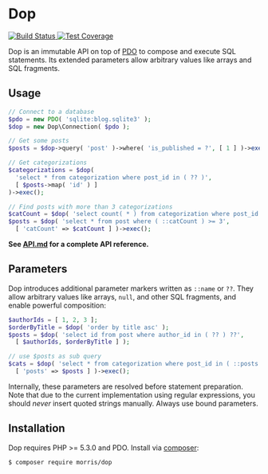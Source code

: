 # Dop

[ ![Build Status](https://travis-ci.org/morris/dop.svg?branch=master) ](https://travis-ci.org/morris/dop)
[ ![Test Coverage](https://codeclimate.com/github/morris/dop/badges/coverage.svg) ](https://codeclimate.com/github/morris/dop/coverage)

Dop is an immutable API on top of [PDO](http://php.net/manual/en/book.pdo.php)
to compose and execute SQL statements.
Its extended parameters allow arbitrary values like arrays and SQL fragments.


## Usage

```php
// Connect to a database
$pdo = new PDO( 'sqlite:blog.sqlite3' );
$dop = new Dop\Connection( $pdo );

// Get some posts
$posts = $dop->query( 'post' )->where( 'is_published = ?', [ 1 ] )->exec();

// Get categorizations
$categorizations = $dop(
  'select * from categorization where post_id in ( ?? )',
  [ $posts->map( 'id' ) ]
)->exec();

// Find posts with more than 3 categorizations
$catCount = $dop( 'select count( * ) from categorization where post_id = post.id' );
$posts = $dop( 'select * from post where ( ::catCount ) >= 3',
  [ 'catCount' => $catCount ] )->exec();
```

__See [API.md](API.md) for a complete API reference.__


## Parameters

Dop introduces additional parameter markers written as `::name` or `??`.
They allow arbitrary values like arrays, `null`, and other SQL fragments,
and enable powerful composition:

```php
$authorIds = [ 1, 2, 3 ];
$orderByTitle = $dop( 'order by title asc' );
$posts = $dop( 'select id from post where author_id in ( ?? ) ??',
  [ $authorIds, $orderByTitle ] );

// use $posts as sub query
$cats = $dop( 'select * from categorization where post_id in ( ::posts )',
  [ 'posts' => $posts ] )->exec();
```

Internally, these parameters are resolved before statement preparation.
Note that due to the current implementation using regular expressions,
you should *never* insert quoted strings manually. Always use bound parameters.


## Installation

Dop requires PHP >= 5.3.0 and PDO.
Install via [composer](https://getcomposer.org/):

```
$ composer require morris/dop
```
